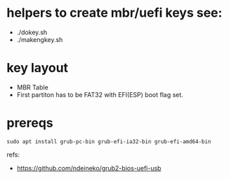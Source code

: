 # helpers to create mbr/uefi keys see:
- ./dokey.sh
- ./makengkey.sh

# key layout
- MBR Table
- First partiton has to be FAT32 with EFI(ESP) boot flag set.

# prereqs
```
sudo apt install grub-pc-bin grub-efi-ia32-bin grub-efi-amd64-bin
```

refs:
- https://github.com/ndeineko/grub2-bios-uefi-usb

